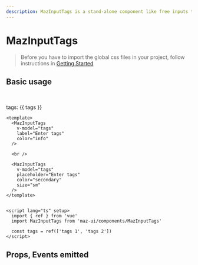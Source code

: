 ```yaml
---
description: MazInputTags is a stand-alone component like free inputs to help user select many values and return an Array of strings, color option available.
---
```


# MazInputTags

> Before you have to import the global css files in your project, follow instructions in [Getting Started](/maz-ui-3/guide/getting-started.html)

## Basic usage

<MazInputTags
  v-model="tags"
  label="Enter tags"
  color="info"
/>

<br />

<MazInputTags
  v-model="tags"
  placeholder="Enter tags"
  color="secondary"
  size="sm"
/>

tags: {{ tags }}

<script lang="ts" setup>
  import { ref } from 'vue'

  const tags = ref(['tags 1', 'tags 2'])
</script>

```vue
<template>
  <MazInputTags
    v-model="tags"
    label="Enter tags"
    color="info"
  />

  <br />

  <MazInputTags
    v-model="tags"
    placeholder="Enter tags"
    color="secondary"
    size="sm"
  />
</template>


<script lang="ts" setup>
  import { ref } from 'vue'
  import MazInputTags from 'maz-ui/components/MazInputTags'

  const tags = ref(['tags 1', 'tags 2'])
</script>
```

## Props, Events emitted

<ComponentPropDoc component="MazInputTags" />
